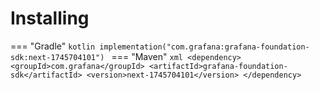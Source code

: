 # Installing

=== "Gradle"
    ```kotlin
    implementation("com.grafana:grafana-foundation-sdk:next-1745704101")
    ```
=== "Maven"
    ```xml
    <dependency>
        <groupId>com.grafana</groupId>
        <artifactId>grafana-foundation-sdk</artifactId>
        <version>next-1745704101</version>
    </dependency>
    ```
